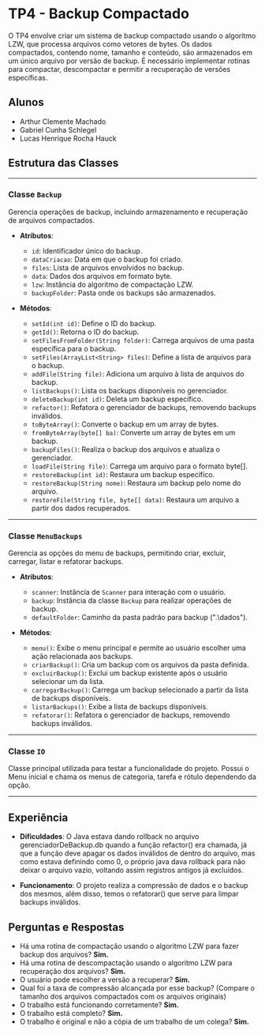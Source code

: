 # TP4 - Backup Compactado

O TP4 envolve criar um sistema de backup compactado usando o algoritmo LZW, que processa arquivos como vetores de bytes. Os dados compactados, contendo nome, tamanho e conteúdo, são armazenados em um único arquivo por versão de backup. É necessário implementar rotinas para compactar, descompactar e permitir a recuperação de versões específicas.

## Alunos

- Arthur Clemente Machado
- Gabriel Cunha Schlegel
- Lucas Henrique Rocha Hauck

## Estrutura das Classes
---

### Classe `Backup`
Gerencia operações de backup, incluindo armazenamento e recuperação de arquivos compactados.

- **Atributos**:
  - `id`: Identificador único do backup.
  - `dataCriacao`: Data em que o backup foi criado.
  - `files`: Lista de arquivos envolvidos no backup.
  - `data`: Dados dos arquivos em formato byte.
  - `lzw`: Instância do algoritmo de compactação LZW.
  - `backupFolder`: Pasta onde os backups são armazenados.

- **Métodos**:
  - `setId(int id)`: Define o ID do backup.
  - `getId()`: Retorna o ID do backup.
  - `setFilesFromFolder(String folder)`: Carrega arquivos de uma pasta específica para o backup.
  - `setFiles(ArrayList<String> files)`: Define a lista de arquivos para o backup.
  - `addFile(String file)`: Adiciona um arquivo à lista de arquivos do backup.
  - `listBackups()`: Lista os backups disponíveis no gerenciador.
  - `deleteBackup(int id)`: Deleta um backup específico.
  - `refactor()`: Refatora o gerenciador de backups, removendo backups inválidos.
  - `toByteArray()`: Converte o backup em um array de bytes.
  - `fromByteArray(byte[] ba)`: Converte um array de bytes em um backup.
  - `backupFiles()`: Realiza o backup dos arquivos e atualiza o gerenciador.
  - `loadFile(String file)`: Carrega um arquivo para o formato byte[].
  - `restoreBackup(int id)`: Restaura um backup específico.
  - `restoreBackup(String nome)`: Restaura um backup pelo nome do arquivo.
  - `restoreFile(String file, byte[] data)`: Restaura um arquivo a partir dos dados recuperados.


---

### Classe `MenuBackups`
Gerencia as opções do menu de backups, permitindo criar, excluir, carregar, listar e refatorar backups.

- **Atributos**:
  - `scanner`: Instância de `Scanner` para interação com o usuário.
  - `backup`: Instância da classe `Backup` para realizar operações de backup.
  - `defaultFolder`: Caminho da pasta padrão para backup (".\\dados").

- **Métodos**:
  - `menu()`: Exibe o menu principal e permite ao usuário escolher uma ação relacionada aos backups.
  - `criarBackup()`: Cria um backup com os arquivos da pasta definida.
  - `excluirBackup()`: Exclui um backup existente após o usuário selecionar um da lista.
  - `carregarBackup()`: Carrega um backup selecionado a partir da lista de backups disponíveis.
  - `listarBackups()`: Exibe a lista de backups disponíveis.
  - `refatorar()`: Refatora o gerenciador de backups, removendo backups inválidos.

---

### Classe `IO`
Classe principal utilizada para testar a funcionalidade do projeto. Possui o Menu inicial e chama os menus de categoria, tarefa e rótulo dependendo da opção.

---

## Experiência

- **Dificuldades**: O Java estava dando rollback no arquivo gerenciadorDeBackup.db quando a função refactor() era chamada, já que a função deve apagar os dados inválidos de dentro do arquivo, mas como estava definindo como 0, o próprio java dava rollback para não deixar o arquivo vazio, voltando assim registros antigos já excluídos.
  
- **Funcionamento**: O projeto realiza a compressão de dados e o backup dos mesmos, além disso, temos o refatorar() que serve para limpar backups inválidos.


## Perguntas e Respostas

- Há uma rotina de compactação usando o algoritmo LZW para fazer backup dos arquivos? **Sim.**
- Há uma rotina de descompactação usando o algoritmo LZW para recuperação dos arquivos? **Sim.**
- O usuário pode escolher a versão a recuperar? **Sim.**
- Qual foi a taxa de compressão alcançada por esse backup? (Compare o tamanho dos arquivos compactados com os arquivos originais) 
- O trabalho está funcionando corretamente? **Sim.**
- O trabalho está completo? **Sim.**
- O trabalho é original e não a cópia de um trabalho de um colega? **Sim.**

